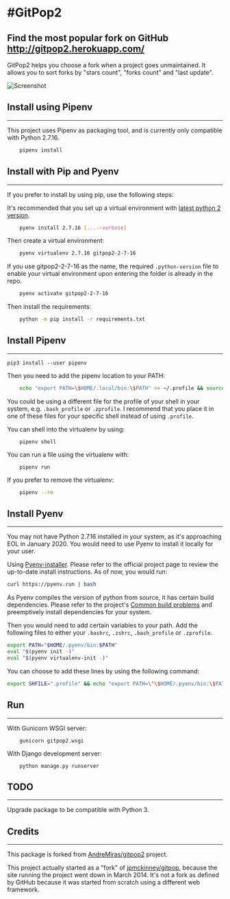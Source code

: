 #GitPop2
=================

Find the most popular fork on GitHub <http://gitpop2.herokuapp.com/>
--------------

GitPop2 helps you choose a fork when a project goes unmaintained. It allows you to sort forks by "stars count", "forks count" and "last update".

![Screenshot](https://raw.github.com/AndreMiras/gitpop2/master/docs/screenshot.png)


## Install using Pipenv
--------------

This project uses Pipenv as packaging tool, and is currently only compatible with Python 2.7.16. 

```sh
    pipenv install
```

## Install with Pip and Pyenv
-----------

If you prefer to install by using pip, use the following steps:

It's recommended that you set up a virtual environment with [latest python 2 version](https://www.python.org/downloads/).

```sh
    pyenv install 2.7.16 [...--verbose]
```

Then create a virtual environment:

```sh
    pyenv virtualenv 2.7.16 gitpop2-2-7-16
```

If you use gitpop2-2-7-16 as the name, the required `.python-version` file to enable your virtual environment upon entering the folder is already in the repo.

```sh
    pyenv activate gitpop2-2-7-16
```

Then install the requirements:

```sh
    python -m pip install -r requirements.txt
```

## Install Pipenv
-----------

```
pip3 install --user pipenv
```

Then you need to add the pipenv location to your PATH:

```sh
    echo "export PATH=\$HOME/.local/bin:\$PATH" >> ~/.profile && source ~/.profile
```

You could be using a different file for the profile of your shell in your system, e.g. `.bash_profile` or `.zprofile`. I recommend that you place it in one of these files for your specific shell instead of using `.profile`.

You can shell into the virtualenv by using:

```
    pipenv shell
```

You can run a file using the virtualenv with:

```
    pipenv run
```

If you prefer to remove the virtualenv:

```sh
    pipenv --rm
```


## Install Pyenv
-----------

You may not have Python 2.7.16 installed in your system, as it's approaching EOL in January 2020. You would need to use Pyenv to install it locally for your user.

Using [Pyenv-installer](https://github.com/pyenv/pyenv-installer). Please refer to the official project page to review the up-to-date install instructions. As of now, you would run:

```sh
curl https://pyenv.run | bash
```

As Pyenv compiles the version of python from source, it has certain build dependencies. Please refer to the project's [Common build problems](https://github.com/pyenv/pyenv/wiki/common-build-problems) and preemptively install dependencies for your system.

Then you would need to add certain variables to your path. Add the following files to either your `.bashrc`, `.zshrc`, `.bash_profile` or `.zprofile`.

```sh
export PATH="$HOME/.pyenv/bin:$PATH"
eval "$(pyenv init -)"
eval "$(pyenv virtualenv-init -)"
```

You can choose to add these lines by using the following command:

```sh
export SHFILE=".profile" && echo "export PATH=\"\$HOME/.pyenv/bin:\$PATH\"" >> $SHFILE && echo "eval \"\$(pyenv init -)\"" >> $SHFILE && echo "eval \"\$(pyenv virtualenv-init -)\"" >> $SHFILE && source ~/.profile
```

## Run
--------------

With Gunicorn WSGI server:

```
    gunicorn gitpop2.wsgi
```

With Django development server:

```
    python manage.py runserver
```


## TODO
--------

Upgrade package to be compatible with Python 3.


## Credits
-------

This package is forked from [AndreMiras/gitpop2](https://github.com/AndreMiras/gitpop2) project.

This project actually started as a "fork" of [jpmckinney/gitpop](https://github.com/jpmckinney/gitpop), because the site running the project went down in March 2014.
It's not a fork as defined by GitHub because it was started from scratch using a different web framework.
